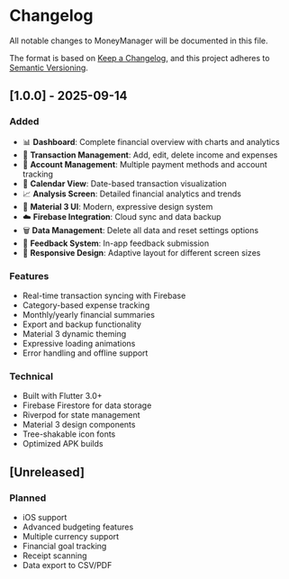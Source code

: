 # Changelog

All notable changes to MoneyManager will be documented in this file.

The format is based on [Keep a Changelog](https://keepachangelog.com/en/1.0.0/),
and this project adheres to [Semantic Versioning](https://semver.org/spec/v2.0.0.html).

## [1.0.0] - 2025-09-14

### Added

- 📊 **Dashboard**: Complete financial overview with charts and analytics
- 💸 **Transaction Management**: Add, edit, delete income and expenses
- 🏦 **Account Management**: Multiple payment methods and account tracking
- 📅 **Calendar View**: Date-based transaction visualization
- 📈 **Analysis Screen**: Detailed financial analytics and trends
- 🎨 **Material 3 UI**: Modern, expressive design system
- ☁️ **Firebase Integration**: Cloud sync and data backup
- 🗑️ **Data Management**: Delete all data and reset settings options
- 💬 **Feedback System**: In-app feedback submission
- 📱 **Responsive Design**: Adaptive layout for different screen sizes

### Features

- Real-time transaction syncing with Firebase
- Category-based expense tracking
- Monthly/yearly financial summaries
- Export and backup functionality
- Material 3 dynamic theming
- Expressive loading animations
- Error handling and offline support

### Technical

- Built with Flutter 3.0+
- Firebase Firestore for data storage
- Riverpod for state management
- Material 3 design components
- Tree-shakable icon fonts
- Optimized APK builds

## [Unreleased]

### Planned

- iOS support
- Advanced budgeting features
- Multiple currency support
- Financial goal tracking
- Receipt scanning
- Data export to CSV/PDF
